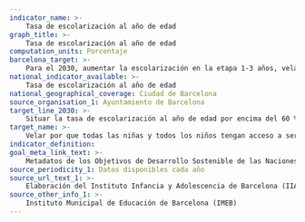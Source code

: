 ```yaml
---
indicator_name: >-
    Tasa de escolarización al año de edad
graph_title: >-
    Tasa de escolarización al año de edad
computation_units: Porcentaje
barcelona_target: >-
    Para el 2030, aumentar la escolarización en la etapa 1-3 años, velando por que el aumento provenga especialmente de niños y niñas de familias de nivel socioeconómico bajo
national_indicator_available: >-
    Tasa de escolarización al año de edad
national_geographical_coverage: Ciudad de Barcelona
source_organisation_1: Ayuntamiento de Barcelona
target_line_2030: >-
    Situar la tasa de escolarización al año de edad por encima del 60 %
target_name: >-
    Velar por que todas las niñas y todos los niños tengan acceso a servicios de atención y desarrollo en la primera infancia y a una educación preescolar de calidad, con el fin de que estén preparados para la enseñanza primaria
indicator_definition:
goal_meta_link_text: >-
    Metadatos de los Objetivos de Desarrollo Sostenible de las Naciones Unidas (pdf 894kB)
source_periodicity_1: Datos disponibles cada año
source_url_text_1: >-
    Elaboración del Instituto Infancia y Adolescencia de Barcelona (IIAB-IERMB) con datos del Instituto Municipal de Educación de Barcelona (IMEB)
source_other_info_1: >-
    Instituto Municipal de Educación de Barcelona (IMEB)
---
```

